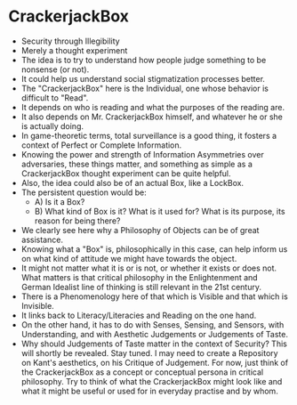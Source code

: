 CrackerjackBox
==============
* Security through Illegibility
* Merely a thought experiment
* The idea is to try to understand how people judge something to be nonsense (or not).
* It could help us understand social stigmatization processes better.
* The "CrackerjackBox" here is the Individual, one whose behavior is difficult to "Read".
* It depends on who is reading and what the purposes of the reading are.
* It also depends on Mr. CrackerjackBox himself, and whatever he or she is actually doing.
* In game-theoretic terms, total surveillance is a good thing, it fosters a context of Perfect or Complete Information.
* Knowing the power and strength of Information Asymmetries over adversaries, these things matter, and something as simple as a CrackerjackBox thought experiment can be quite helpful.
* Also, the idea could also be of an actual Box, like a LockBox.
* The persistent question would be:
    * A) Is it a Box?
    * B) What kind of Box is it? What is it used for? What is its purpose, its reason for being there?
* We clearly see here why a Philosophy of Objects can be of great assistance.
* Knowing what a "Box" is, philosophically in this case, can help inform us on what kind of attitude we might have towards the object.
* It might not matter what it is or is not, or whether it exists or does not. What matters is that critical philosophy in the Enlightenment and German Idealist line of thinking is still relevant in the 21st century.
* There is a Phenomenology here of that which is Visible and that which is Invisible.
* It links back to Literacy/Literacies and Reading on the one hand.
* On the other hand, it has to do with Senses, Sensing, and Sensors, with Understanding, and with Aesthetic Judgements or Judgements of Taste.
* Why should Judgements of Taste matter in the context of Security? This will shortly be revealed. Stay tuned. I may need to create a Repository on Kant's aesthetics, on his Critique of Judgement. For now, just think of the CrackerjackBox as a concept or conceptual persona in critical philosophy. Try to think of what the CrackerjackBox might look like and what it might be useful or used for in everyday practise and by whom.

